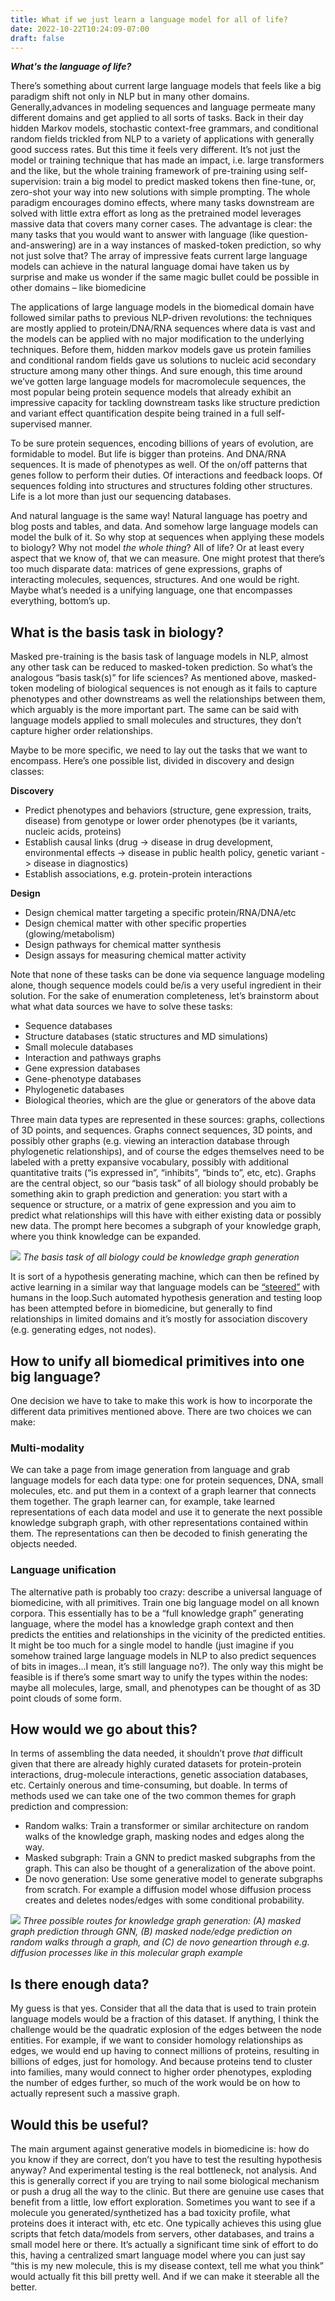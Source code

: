 ```yaml
---
title: What if we just learn a language model for all of life?
date: 2022-10-22T10:24:09-07:00
draft: false
---
```


***What's the language of life?***

There’s something about current large language models that feels like a big paradigm shift not only in NLP but in many other domains. Generally,advances in modeling sequences and language permeate many different domains and get applied to all sorts of tasks. Back in their day hidden Markov models, stochastic context-free grammars, and conditional random fields trickled from NLP to a variety of applications with generally good success rates. But this time it feels very different. It’s not just the model or training technique that has made an impact, i.e. large transformers and the like, but the whole training framework of pre-training using self-supervision: train a big model to predict masked tokens then fine-tune, or, zero-shot your way into new solutions with simple prompting. The whole paradigm encourages domino effects, where many tasks downstream are solved with little extra effort as long as the pretrained model leverages massive data that covers many corner cases. The advantage is clear: the many tasks that you would want to answer with language (like question-and-answering) are in a way instances of masked-token prediction, so why not just solve that? The array of impressive feats current large language models can achieve in the natural language domai have taken us by surprise and make us wonder if the same magic bullet could be possible in other domains – like biomedicine

The applications of large language models in the biomedical domain have followed similar paths to previous NLP-driven revolutions: the techniques are mostly applied to protein/DNA/RNA sequences where data is vast and the models can be applied with no major modification to the underlying techniques. Before them, hidden markov models gave us protein families and conditional random fields gave us solutions to nucleic acid secondary structure among many other things. And sure enough, this time around we’ve gotten large language models for macromolecule sequences, the most popular being protein sequence models that already exhibit an impressive capacity for tackling downstream tasks like structure prediction and variant effect quantification despite being trained in a full self-supervised manner.

To be sure protein sequences, encoding billions of years of evolution, are formidable to model. But life is bigger than proteins. And DNA/RNA sequences. It is made of phenotypes as well. Of the on/off patterns that genes follow to perform their duties. Of interactions and feedback loops. Of sequences folding into structures and structures folding other structures. Life is a lot more than just our sequencing databases. 

And natural language is the same way! Natural language has poetry and blog posts and tables, and data. And somehow large language models can model the bulk of it. So why stop at sequences when applying these models to biology? Why not model *the whole thing*? All of life? Or at least every aspect that we know of, that we can measure. One might protest that there’s too much disparate data: matrices of gene expressions, graphs of interacting molecules, sequences, structures. And one would be right. Maybe what’s needed is a unifying language, one that encompasses everything, bottom’s up.

## What is the basis task in biology?

Masked pre-training is the basis task of language models in NLP, almost any other task can be reduced to masked-token prediction. So what’s the analogous “basis task(s)” for life sciences? As mentioned above, masked-token modeling of biological sequences is not enough as it fails to capture phenotypes and other downstreams as well the relationships between them, which arguably is the more important part. The same can be said with language models applied to small molecules and structures, they don’t capture higher order relationships.

Maybe to be more specific, we need to lay out the tasks that we want to encompass. Here’s one possible list, divided in discovery and design classes:

**Discovery**
* Predict phenotypes and behaviors (structure, gene expression, traits, disease) from genotype or lower order phenotypes (be it variants, nucleic acids, proteins)
* Establish causal links (drug -> disease in drug development, environmental effects -> disease in public health policy, genetic variant -> disease in diagnostics)
* Establish associations, e.g. protein-protein interactions

**Design**
* Design chemical matter targeting a specific protein/RNA/DNA/etc
* Design chemical matter with other specific properties (glowing/metabolism)
* Design pathways for chemical matter synthesis
* Design assays for measuring chemical matter activity

Note that none of these tasks can be done via sequence language modeling alone, though sequence models could be/is a very useful ingredient in their solution. For the sake of enumeration completeness, let’s brainstorm about what what data sources we have to solve these tasks:

* Sequence databases
* Structure databases (static structures and MD simulations)
* Small molecule databases
* Interaction and pathways graphs
* Gene expression databases
* Gene-phenotype databases
* Phylogenetic databases
* Biological theories, which are the glue or generators of the above data

Three main data types are represented in these sources: graphs, collections of 3D points, and sequences. Graphs connect sequences, 3D points, and possibly other graphs (e.g. viewing an interaction database through phylogenetic relationships), and of course the edges themselves need to be labeled with a pretty expansive vocabulary, possibly with additional quantitative traits (“is expressed in”, “inhibits”, “binds to”, etc, etc). Graphs are the central object, so our “basis task” of all biology should probably be something akin to graph prediction and generation: you start with a sequence or structure, or a matrix of gene expression and you aim to predict what relationships will this have with either existing data or possibly new data. The prompt here becomes a subgraph of your knowledge graph, where you think knowledge can be expanded. 

![](/img/llm_for_all_life/network_prediction.png#center)
*The basis task of all biology could be knowledge graph generation*

It is sort of a hypothesis generating machine, which can then be refined by active learning in a similar way that language models can be [“steered”](https://openai.com/blog/instruction-following/) with humans in the loop.Such automated hypothesis generation and testing loop has been attempted before in biomedicine, but generally to find relationships in limited domains and it’s mostly for association discovery (e.g. generating edges, not nodes).


## How to unify all biomedical primitives into one big language?

One decision we have to take to make this work is how to incorporate the different data primitives mentioned above. There are two choices we can make: 

### Multi-modality

We can take a page from image generation from language and grab language models for each data type: one for protein sequences, DNA, small molecules, etc. and put them in a context of a graph learner that connects them together. The graph learner can, for example, take learned representations of each data model and use it to generate the next possible knowledge subgraph graph, with other representations contained within them. The representations can then be decoded to finish generating the objects needed.

### Language unification

The alternative path is probably too crazy: describe a universal language of biomedicine, with all primitives. Train one big language model on all known corpora. This essentially has to be a “full knowledge graph” generating language, where the model has a knowledge graph context and then predicts the entities and relationships in the vicinity of the predicted entities. It might be too much for a single model to handle (just imagine if you somehow trained large language models in NLP to also predict sequences of bits in images…I mean, it’s still language no?). The only way this might be feasible is if there’s some smart way to unify the types within the nodes: maybe all molecules, large, small, and phenotypes can be thought of as 3D point clouds of some form. 

## How would we go about this?

In terms of assembling the data needed, it shouldn’t prove *that* difficult given that there are already highly curated datasets for protein-protein interactions, drug-molecule interactions, genetic association databases, etc. Certainly onerous and time-consuming, but doable. In terms of methods used we can take one of the two common themes for graph prediction and compression:
* Random walks: Train a transformer or similar architecture on random walks of the knowledge graph, masking nodes and edges along the way.
* Masked subgraph: Train a GNN to predict masked subgraphs from the graph. This can also be thought of a generalization of the above point.
* De novo generation: Use some generative model to generate subgraphs from scratch. For example a diffusion model whose diffusion process creates and deletes nodes/edges with some conditional probability.


![](/img/llm_for_all_life/network_generation_methods.png#center)
*Three possible routes for knowledge graph generation: (A) masked graph prediction through GNN, (B) masked node/edge prediction on random walks through a graph, and (C) de novo geneartion through e.g. diffusion processes like in this molecular graph example*

## Is there enough data?

My guess is that yes. Consider that all the data that is used to train protein language models would be a fraction of this dataset. If anything, I think the challenge would be the quadratic explosion of the edges between the node entities. For example, if we want to consider homology relationships as edges, we would end up having to connect millions of proteins, resulting in billions of edges, just for homology. And because proteins tend to cluster into families, many would connect to higher order phenotypes, exploding the number of edges further, so much of the work would be on how to actually represent such a massive graph.


## Would this be useful?

The main argument against generative models in biomedicine is: how do you know if they are correct, don’t you have to test the resulting hypothesis anyway? And experimental testing is the real bottleneck, not analysis. And this is generally correct if you are trying to nail some biological mechanism or push a drug all the way to the clinic. But there are genuine use cases that benefit from a little, low effort exploration. Sometimes you want to see if a molecule you generated/synthetized has a bad toxicity profile, what proteins does it interact with, etc etc. One typically achieves this using glue scripts that fetch data/models from servers, other databases, and trains a small model here or there. It’s actually a significant time sink of effort to do this, having a centralized smart language model where you can just say “this is my new molecule, this is my disease context, tell me what you think” would actually fit this bill pretty well. And if we can make it steerable all the better.

